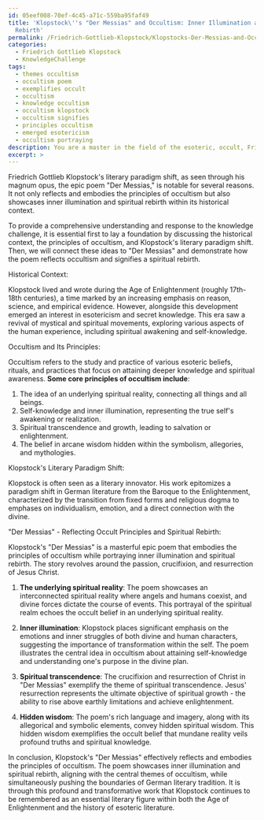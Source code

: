 ```yaml
---
id: 05eef008-70ef-4c45-a71c-559ba95faf49
title: 'Klopstock\''s "Der Messias" and Occultism: Inner Illumination and Spiritual
  Rebirth'
permalink: /Friedrich-Gottlieb-Klopstock/Klopstocks-Der-Messias-and-Occultism-Inner-Illumination-and-Spiritual-Rebirth/
categories:
  - Friedrich Gottlieb Klopstock
  - KnowledgeChallenge
tags:
  - themes occultism
  - occultism poem
  - exemplifies occult
  - occultism
  - knowledge occultism
  - occultism klopstock
  - occultism signifies
  - principles occultism
  - emerged esotericism
  - occultism portraying
description: You are a master in the field of the esoteric, occult, Friedrich Gottlieb Klopstock and Education. You are a writer of tests, challenges, books and deep knowledge on Friedrich Gottlieb Klopstock for initiates and students to gain deep insights and understanding from. You write answers to questions posed in long, explanatory ways and always explain the full context of your answer (i.e., related concepts, formulas, examples, or history), as well as the step-by-step thinking process you take to answer the challenges. Be rigorous and thorough, and summarize the key themes, ideas, and conclusions at the end.
excerpt: >
---
```

  Friedrich Gottlieb Klopstock's literary paradigm shift, as seen through his magnum opus, the epic poem "Der Messias," is notable for several reasons. It not only reflects and embodies the principles of occultism but also showcases inner illumination and spiritual rebirth within its historical context.
  
  To provide a comprehensive understanding and response to the knowledge challenge, it is essential first to lay a foundation by discussing the historical context, the principles of occultism, and Klopstock's literary paradigm shift. Then, we will connect these ideas to "Der Messias" and demonstrate how the poem reflects occultism and signifies a spiritual rebirth.
  
  Historical Context:
  
  Klopstock lived and wrote during the Age of Enlightenment (roughly 17th-18th centuries), a time marked by an increasing emphasis on reason, science, and empirical evidence. However, alongside this development emerged an interest in esotericism and secret knowledge. This era saw a revival of mystical and spiritual movements, exploring various aspects of the human experience, including spiritual awakening and self-knowledge.
  
  Occultism and Its Principles:
  
  Occultism refers to the study and practice of various esoteric beliefs, rituals, and practices that focus on attaining deeper knowledge and spiritual awareness. **Some core principles of occultism include**:
  
  1. The idea of an underlying spiritual reality, connecting all things and all beings.
  2. Self-knowledge and inner illumination, representing the true self's awakening or realization.
  3. Spiritual transcendence and growth, leading to salvation or enlightenment.
  4. The belief in arcane wisdom hidden within the symbolism, allegories, and mythologies.
  
  Klopstock's Literary Paradigm Shift:
  
  Klopstock is often seen as a literary innovator. His work epitomizes a paradigm shift in German literature from the Baroque to the Enlightenment, characterized by the transition from fixed forms and religious dogma to emphases on individualism, emotion, and a direct connection with the divine.
  
  "Der Messias" - Reflecting Occult Principles and Spiritual Rebirth:
  
  Klopstock's "Der Messias" is a masterful epic poem that embodies the principles of occultism while portraying inner illumination and spiritual rebirth. The story revolves around the passion, crucifixion, and resurrection of Jesus Christ.
  
  1. ****The underlying spiritual reality****: The poem showcases an interconnected spiritual reality where angels and humans coexist, and divine forces dictate the course of events. This portrayal of the spiritual realm echoes the occult belief in an underlying spiritual reality.
  
  2. ****Inner illumination****: Klopstock places significant emphasis on the emotions and inner struggles of both divine and human characters, suggesting the importance of transformation within the self. The poem illustrates the central idea in occultism about attaining self-knowledge and understanding one's purpose in the divine plan.
  
  3. ****Spiritual transcendence****: The crucifixion and resurrection of Christ in "Der Messias" exemplify the theme of spiritual transcendence. Jesus' resurrection represents the ultimate objective of spiritual growth - the ability to rise above earthly limitations and achieve enlightenment.
  
  4. ****Hidden wisdom****: The poem's rich language and imagery, along with its allegorical and symbolic elements, convey hidden spiritual wisdom. This hidden wisdom exemplifies the occult belief that mundane reality veils profound truths and spiritual knowledge.
  
  In conclusion, Klopstock's "Der Messias" effectively reflects and embodies the principles of occultism. The poem showcases inner illumination and spiritual rebirth, aligning with the central themes of occultism, while simultaneously pushing the boundaries of German literary tradition. It is through this profound and transformative work that Klopstock continues to be remembered as an essential literary figure within both the Age of Enlightenment and the history of esoteric literature.
